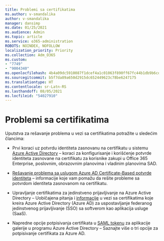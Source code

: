 ```yaml
---
title: Problemi sa certifikatima
ms.author: v-smandalika
author: v-smandalika
manager: dansimp
ms.date: 01/25/2021
ms.audience: Admin
ms.topic: article
ms.service: o365-administration
ROBOTS: NOINDEX, NOFOLLOW
localization_priority: Priority
ms.collection: Adm_O365
ms.custom:
- "7749"
- "9004340"
ms.openlocfilehash: 4b4a09dc5910087f1dcef4a1c01063f890ff67fc44b1db9b6cdf1391a05530c0
ms.sourcegitcommit: b5f7da89a650d2915dc652449623c78be6247175
ms.translationtype: HT
ms.contentlocale: sr-Latn-RS
ms.lasthandoff: 08/05/2021
ms.locfileid: "54027910"
---
```

# <a name="issues-with-certificates"></a>Problemi sa certifikatima

Uputstva za rešavanje problema u vezi sa certifikatima potražite u sledećim člancima:

- Prvi koraci uz potvrdu identiteta zasnovanu na certifikatu u sistemu [Azure Active Directory](https://docs.microsoft.com/azure/active-directory/authentication/active-directory-certificate-based-authentication-get-started) – koraci za konfigurisanje i korišćenje potvrde identiteta zasnovane na certifikatu za korisnike zakupi u Office 365 Enterprise, poslovnim, obrazovnim planovima i vladinim planovima SAD.

- [Rešavanje problema sa uslugom Azure AD Certificate-Based potvrde identiteta](https://docs.microsoft.com/troubleshoot/azure/active-directory/certificate-based-authenticate-issue)  – informacije koje vam pomažu da rešite probleme sa potvrdom identiteta zasnovanom na certifikatu.

- Upravljanje certifikatima za jedinstveno prijavljivanje na Azure Active Directory – Uobičajena pitanja i [informacije](https://docs.microsoft.com/azure/active-directory/manage-apps/manage-certificates-for-federated-single-sign-on) u vezi sa certifikatima koje kreira Azure Active Directory (Azure AD) za uspostavljanje federanog jedinstvenog prijavljivanje (SSO) sa softverom kao aplikacija usluge (SaaS).

- Napredne opcije potpisivanja certifikata u [SAML tokenu](https://docs.microsoft.com/azure/active-directory/manage-apps/certificate-signing-options) za aplikacije galerije u programu Azure Active Directory – Saznajte više o tri opcije za potpisivanje certifikata za Azure AD.
